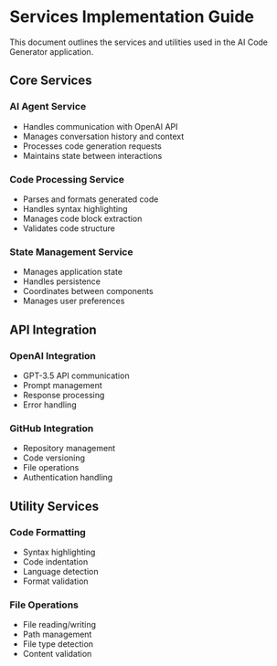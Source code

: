 # Services Implementation Guide

This document outlines the services and utilities used in the AI Code Generator application.

## Core Services

### AI Agent Service
- Handles communication with OpenAI API
- Manages conversation history and context
- Processes code generation requests
- Maintains state between interactions

### Code Processing Service
- Parses and formats generated code
- Handles syntax highlighting
- Manages code block extraction
- Validates code structure

### State Management Service
- Manages application state
- Handles persistence
- Coordinates between components
- Manages user preferences

## API Integration

### OpenAI Integration
- GPT-3.5 API communication
- Prompt management
- Response processing
- Error handling

### GitHub Integration
- Repository management
- Code versioning
- File operations
- Authentication handling

## Utility Services

### Code Formatting
- Syntax highlighting
- Code indentation
- Language detection
- Format validation

### File Operations
- File reading/writing
- Path management
- File type detection
- Content validation 